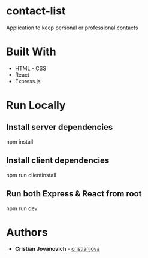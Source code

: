# contact-list
Application to keep personal or professional contacts

# Built With

* HTML - CSS
* React
* Express.js

# Run Locally
## Install server dependencies
npm install

## Install client dependencies
npm run clientinstall

## Run both Express & React from root
npm run dev

# Authors

* **Cristian Jovanovich** - [cristianjova](https://github.com/cristianjova)
